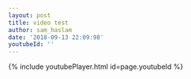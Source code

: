 ```yaml
---
layout: post
title: video test
author: sam_haslam
date: '2018-09-13 22:09:98'
youtubeId: ''
---
```

{% include youtubePlayer.html id=page.youtubeId %}
